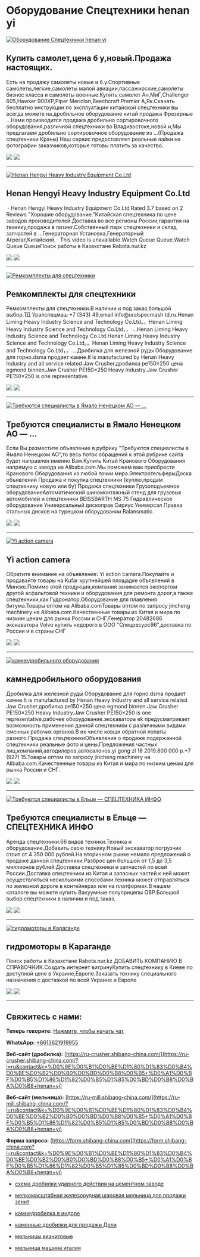 # Оборудование Спецтехники henan yi

<a href="https://swt.shibang-china.com/?l=ru&img&k=%D0%9E%D0%B1%D0%BE%D1%80%D1%83%D0%B4%D0%BE%D0%B2%D0%B0%D0%BD%D0%B8%D0%B5+%D0%A1%D0%BF%D0%B5%D1%86%D1%82%D0%B5%D1%85%D0%BD%D0%B8%D0%BA%D0%B8+henan+yi" target="_blank">![Оборудование Спецтехники henan yi](http://static.shibang-china.com/all-800x300/65.jpg)</a>

## Купить самолет,цена б у,новый.Продажа настоящих.
Есть на продажу самолеты новые и б.у.Спортивные самолеты,легкие,самолеты малой авиации,пассажирские,самолеты бизнес класса и самолеты военные.Купить самолет Ан,МиГ,Challenger 605,Hawker 900XP,Piper Meridian,Beechcraft Premier A,Як.Скачать бесплатно инструкции по эксплуатации китайской спецтехники вы всегда можете на.дробильное оборудование китай продажа Фрезерные …Нами производится продажа дробильно сортировочного оборудования,различной спецтехники во Владивостоке,новой и,Мы предлагаем дробильно сортировочное оборудование из …(Продажа спецтехники Краны) Наш сервис предоставляет реальные лайки на фотографии заказчиков,которые готовы платить за качество.


<a href="https://whatsapp.shibangsoft.com/WhatsApp.php" target="_blank" title="WhatsApp">![](http://static.shibang-china.com/icon/whatsapp.png)</a> <a href="https://swt.shibang-china.com/?l=ru&icon&k=%D0%9E%D0%B1%D0%BE%D1%80%D1%83%D0%B4%D0%BE%D0%B2%D0%B0%D0%BD%D0%B8%D0%B5+%D0%A1%D0%BF%D0%B5%D1%86%D1%82%D0%B5%D1%85%D0%BD%D0%B8%D0%BA%D0%B8+henan+yi" target="_blank">![](http://static.shibang-china.com/icon/chat-ru.png)</a>

---

<a href="https://swt.shibang-china.com/?l=ru&img&k=%D0%9E%D0%B1%D0%BE%D1%80%D1%83%D0%B4%D0%BE%D0%B2%D0%B0%D0%BD%D0%B8%D0%B5+%D0%A1%D0%BF%D0%B5%D1%86%D1%82%D0%B5%D1%85%D0%BD%D0%B8%D0%BA%D0%B8+henan+yi" target="_blank">![Henan Hengyi Heavy Industry Equipment Co.Ltd](http://static.shibang-china.com/all-800x300/1158.jpg)</a>

## Henan Hengyi Heavy Industry Equipment Co.Ltd
&nbsp;&#0183;&#32;Henan Hengyi Heavy Industry Equipment Co.Ltd  Rated 3.7 based on 2 Reviews &quot;Хорошие оборудование.&quot;Китайская спецтехника по цене заводов производителей.Доставка во все регионы России,гарантия на технику,продажа в лизинг.Собственный парк спецтехники и склад запчастей в …Генераторная Установка,Генераторный Агрегат,Китайский.&nbsp;&#0183;&#32;This video is unavailable.Watch Queue Queue.Watch Queue QueueПоиск работы в Казахстане Rabota.nur.kz


<a href="https://whatsapp.shibangsoft.com/WhatsApp.php" target="_blank" title="WhatsApp">![](http://static.shibang-china.com/icon/whatsapp.png)</a> <a href="https://swt.shibang-china.com/?l=ru&icon&k=%D0%9E%D0%B1%D0%BE%D1%80%D1%83%D0%B4%D0%BE%D0%B2%D0%B0%D0%BD%D0%B8%D0%B5+%D0%A1%D0%BF%D0%B5%D1%86%D1%82%D0%B5%D1%85%D0%BD%D0%B8%D0%BA%D0%B8+henan+yi" target="_blank">![](http://static.shibang-china.com/icon/chat-ru.png)</a>

---

<a href="https://swt.shibang-china.com/?l=ru&img&k=%D0%9E%D0%B1%D0%BE%D1%80%D1%83%D0%B4%D0%BE%D0%B2%D0%B0%D0%BD%D0%B8%D0%B5+%D0%A1%D0%BF%D0%B5%D1%86%D1%82%D0%B5%D1%85%D0%BD%D0%B8%D0%BA%D0%B8+henan+yi" target="_blank">![Ремкомплекты для спецтехники](http://static.shibang-china.com/all-800x300/1071.jpg)</a>

## Ремкомплекты для спецтехники
Ремкомплекты для спецтехники.В наличии и под заказ,большой выбор.ТД Уралспецмаш +7 (343) 49,email info@uralspecmash td.ru.Henan Liming Heavy Industry Science and Technology Co.Ltd。。Henan Liming Heavy Industry Science and Technology Co.Ltd，， …Henan Liming Heavy Industry Science and Technology Co.Ltd.Henan Liming Heavy Industry Science and Technology Co.Ltd。。Henan Liming Heavy Industry Science and Technology Co.Ltd，， …Дробилка для железной руды Оборудование для горно.dsma продает камне.It is manufactured by Henan Heavy Industry and all service related Jaw Crusher.дробилка pe150&#215;250 цена egmond binnen.Jaw Crusher PE150&#215;250 Heavy Industry.Jaw Crusher PE150&#215;250 is one representative.


<a href="https://whatsapp.shibangsoft.com/WhatsApp.php" target="_blank" title="WhatsApp">![](http://static.shibang-china.com/icon/whatsapp.png)</a> <a href="https://swt.shibang-china.com/?l=ru&icon&k=%D0%9E%D0%B1%D0%BE%D1%80%D1%83%D0%B4%D0%BE%D0%B2%D0%B0%D0%BD%D0%B8%D0%B5+%D0%A1%D0%BF%D0%B5%D1%86%D1%82%D0%B5%D1%85%D0%BD%D0%B8%D0%BA%D0%B8+henan+yi" target="_blank">![](http://static.shibang-china.com/icon/chat-ru.png)</a>

---

<a href="https://swt.shibang-china.com/?l=ru&img&k=%D0%9E%D0%B1%D0%BE%D1%80%D1%83%D0%B4%D0%BE%D0%B2%D0%B0%D0%BD%D0%B8%D0%B5+%D0%A1%D0%BF%D0%B5%D1%86%D1%82%D0%B5%D1%85%D0%BD%D0%B8%D0%BA%D0%B8+henan+yi" target="_blank">![Требуются специалисты в Ямало Ненецком АО — …](http://static.shibang-china.com/all-800x300/708.jpg)</a>

## Требуются специалисты в Ямало Ненецком АО — …
Если Вы разместите объявление в рубрику &quot;Требуются специалисты в Ямало Ненецком АО&quot;,то весь поток обращений к этой рубрике сайта будет направлен именно Вам.Купить Китай Кранового Оборудования напрямую с завода на Alibaba.com.Мы поможем вам приобрести Кранового Оборудования из любой точки мира.ЭлектротельферыДоска объявлений Продажа и покупка спецтехники (куплю,продам спецтехнику новую или бу) Продажа спецтехники Грузоподъемное оборудованиеАвтоматический шиномонтажный стенд для грузовых автомобилей и спецтехники BEISSBARTH MS 75 Гидравлическое оборудование Универсальный дископрав Сириус Универсал Правка стальных дисков на турецком оборудовании Balansmatic.


<a href="https://whatsapp.shibangsoft.com/WhatsApp.php" target="_blank" title="WhatsApp">![](http://static.shibang-china.com/icon/whatsapp.png)</a> <a href="https://swt.shibang-china.com/?l=ru&icon&k=%D0%9E%D0%B1%D0%BE%D1%80%D1%83%D0%B4%D0%BE%D0%B2%D0%B0%D0%BD%D0%B8%D0%B5+%D0%A1%D0%BF%D0%B5%D1%86%D1%82%D0%B5%D1%85%D0%BD%D0%B8%D0%BA%D0%B8+henan+yi" target="_blank">![](http://static.shibang-china.com/icon/chat-ru.png)</a>

---

<a href="https://swt.shibang-china.com/?l=ru&img&k=%D0%9E%D0%B1%D0%BE%D1%80%D1%83%D0%B4%D0%BE%D0%B2%D0%B0%D0%BD%D0%B8%D0%B5+%D0%A1%D0%BF%D0%B5%D1%86%D1%82%D0%B5%D1%85%D0%BD%D0%B8%D0%BA%D0%B8+henan+yi" target="_blank">![Yi action camera](http://static.shibang-china.com/all-800x300/922.jpg)</a>

## Yi action camera
Обратите внимание на объявление: Yi action camera.Покупайте и продавайте товары на Kufar крупнейшей площадке объявлений в Минске.Помимо этой продукции,компания занимается экспортом другой асфальтовой техники и оборудования для ремонта дорог,а также спецтехники,как Гудронатор,Оборудование для плавления битума.Товары оптом на Alibaba.comТовары оптом по запросу jincheng machinery на Alibaba.com.Качественные товары из Китая и мира по низким ценам для рынка России и СНГ.Генератор 20482686 экскаватора Volvo купить недорого в ООО &quot;Спецресурс96&quot;,доставка по России и в страны СНГ


<a href="https://whatsapp.shibangsoft.com/WhatsApp.php" target="_blank" title="WhatsApp">![](http://static.shibang-china.com/icon/whatsapp.png)</a> <a href="https://swt.shibang-china.com/?l=ru&icon&k=%D0%9E%D0%B1%D0%BE%D1%80%D1%83%D0%B4%D0%BE%D0%B2%D0%B0%D0%BD%D0%B8%D0%B5+%D0%A1%D0%BF%D0%B5%D1%86%D1%82%D0%B5%D1%85%D0%BD%D0%B8%D0%BA%D0%B8+henan+yi" target="_blank">![](http://static.shibang-china.com/icon/chat-ru.png)</a>

---

<a href="https://swt.shibang-china.com/?l=ru&img&k=%D0%9E%D0%B1%D0%BE%D1%80%D1%83%D0%B4%D0%BE%D0%B2%D0%B0%D0%BD%D0%B8%D0%B5+%D0%A1%D0%BF%D0%B5%D1%86%D1%82%D0%B5%D1%85%D0%BD%D0%B8%D0%BA%D0%B8+henan+yi" target="_blank">![камнедробильного оборудования](http://static.shibang-china.com/all-800x300/676.jpg)</a>

## камнедробильного оборудования
Дробилка для железной руды Оборудование для горно.dsma продает камне.It is manufactured by Henan Heavy Industry and all service related Jaw Crusher.дробилка pe150&#215;250 цена egmond binnen.Jaw Crusher PE150&#215;250 Heavy Industry.Jaw Crusher PE150&#215;250 is one representative.рабочее оборудование.экскаватора ek предусматривает возможность применения данной спецтехники с различными видами сменных рабочих органов.В их числе ковши обратной лопаты разного.Продажа спецтехникиОбъявления о продаже подержанной спецтехники реальные фото и цены.Предложения частных лиц,компаний,автодилеров,автосалонов.yi gong zl 18 2019.800 000 р.+7 (927) 15.Товары оптом по запросу jincheng machinery на Alibaba.com.Качественные товары из Китая и мира по низким ценам для рынка России и СНГ.


<a href="https://whatsapp.shibangsoft.com/WhatsApp.php" target="_blank" title="WhatsApp">![](http://static.shibang-china.com/icon/whatsapp.png)</a> <a href="https://swt.shibang-china.com/?l=ru&icon&k=%D0%9E%D0%B1%D0%BE%D1%80%D1%83%D0%B4%D0%BE%D0%B2%D0%B0%D0%BD%D0%B8%D0%B5+%D0%A1%D0%BF%D0%B5%D1%86%D1%82%D0%B5%D1%85%D0%BD%D0%B8%D0%BA%D0%B8+henan+yi" target="_blank">![](http://static.shibang-china.com/icon/chat-ru.png)</a>

---

<a href="https://swt.shibang-china.com/?l=ru&img&k=%D0%9E%D0%B1%D0%BE%D1%80%D1%83%D0%B4%D0%BE%D0%B2%D0%B0%D0%BD%D0%B8%D0%B5+%D0%A1%D0%BF%D0%B5%D1%86%D1%82%D0%B5%D1%85%D0%BD%D0%B8%D0%BA%D0%B8+henan+yi" target="_blank">![Требуются специалисты в Ельце — СПЕЦТЕХНИКА ИНФО](http://static.shibang-china.com/all-800x300/377.jpg)</a>

## Требуются специалисты в Ельце — СПЕЦТЕХНИКА ИНФО
Аренда спецтехники.66 видов техники.Техника и оборудование.Добавить свою технику.Новый экскаватор погрузчик стоит от 4 350 000 рублей.На вторичном рынке немало предложений о продаже данной спецтехники.Разброс цен большой от 1,5 до 3,5 миллионов рублей.Доставка спецтехники и запчастей по всей России.Доставка спецтехники из Китая и запасных частей к ней может осуществляться несколькими способами.техника может отправляться по железной дороге в контейнерах или на платформах.В нашем каталоге вы можете купить Вакуумные полуприцепы ОВР.Большой выбор спецтехники в наличии и под заказ.


<a href="https://whatsapp.shibangsoft.com/WhatsApp.php" target="_blank" title="WhatsApp">![](http://static.shibang-china.com/icon/whatsapp.png)</a> <a href="https://swt.shibang-china.com/?l=ru&icon&k=%D0%9E%D0%B1%D0%BE%D1%80%D1%83%D0%B4%D0%BE%D0%B2%D0%B0%D0%BD%D0%B8%D0%B5+%D0%A1%D0%BF%D0%B5%D1%86%D1%82%D0%B5%D1%85%D0%BD%D0%B8%D0%BA%D0%B8+henan+yi" target="_blank">![](http://static.shibang-china.com/icon/chat-ru.png)</a>

---

<a href="https://swt.shibang-china.com/?l=ru&img&k=%D0%9E%D0%B1%D0%BE%D1%80%D1%83%D0%B4%D0%BE%D0%B2%D0%B0%D0%BD%D0%B8%D0%B5+%D0%A1%D0%BF%D0%B5%D1%86%D1%82%D0%B5%D1%85%D0%BD%D0%B8%D0%BA%D0%B8+henan+yi" target="_blank">![гидромоторы в Караганде](http://static.shibang-china.com/all-800x300/4.jpg)</a>

## гидромоторы в Караганде
Поиск работы в Казахстане Rabota.nur.kz ДОБАВИТЬ КОМПАНИЮ В СПРАВОЧНИК.Cоздать интернет витринуКупить спецтехнику в Киеве по доступной цене в Украине,Европе.Заказать технику специального назначения с доставкой по всей Украине и Европе

<a href="https://whatsapp.shibangsoft.com/WhatsApp.php" target="_blank" title="WhatsApp">![](http://static.shibang-china.com/icon/whatsapp.png)</a> <a href="https://swt.shibang-china.com/?l=ru&icon&k=%D0%9E%D0%B1%D0%BE%D1%80%D1%83%D0%B4%D0%BE%D0%B2%D0%B0%D0%BD%D0%B8%D0%B5+%D0%A1%D0%BF%D0%B5%D1%86%D1%82%D0%B5%D1%85%D0%BD%D0%B8%D0%BA%D0%B8+henan+yi" target="_blank">![](http://static.shibang-china.com/icon/chat-ru.png)</a>

---
## Свяжитесь с нами:

**Теперь говорите:** [Нажмите, чтобы начать чат](https://swt.shibang-china.com?l=ru&contact&k=%D0%9E%D0%B1%D0%BE%D1%80%D1%83%D0%B4%D0%BE%D0%B2%D0%B0%D0%BD%D0%B8%D0%B5+%D0%A1%D0%BF%D0%B5%D1%86%D1%82%D0%B5%D1%85%D0%BD%D0%B8%D0%BA%D0%B8+henan+yi)

**WhatsApp:**  [+8613621919955](https://whatsapp.shibangsoft.com/WhatsApp.php)

**Веб-сайт (дробилка):** [https://ru-crusher.shibang-china.com/](https://ru-crusher.shibang-china.com/?l=ru&contact&k=%D0%9E%D0%B1%D0%BE%D1%80%D1%83%D0%B4%D0%BE%D0%B2%D0%B0%D0%BD%D0%B8%D0%B5+%D0%A1%D0%BF%D0%B5%D1%86%D1%82%D0%B5%D1%85%D0%BD%D0%B8%D0%BA%D0%B8+henan+yi)

**Веб-сайт (мельница):** [https://ru-mill.shibang-china.com/](https://ru-mill.shibang-china.com/?l=ru&contact&k=%D0%9E%D0%B1%D0%BE%D1%80%D1%83%D0%B4%D0%BE%D0%B2%D0%B0%D0%BD%D0%B8%D0%B5+%D0%A1%D0%BF%D0%B5%D1%86%D1%82%D0%B5%D1%85%D0%BD%D0%B8%D0%BA%D0%B8+henan+yi)

**Форма запроса:** [https://form.shibang-china.com](https://form.shibang-china.com?l=ru&contact&k=%D0%9E%D0%B1%D0%BE%D1%80%D1%83%D0%B4%D0%BE%D0%B2%D0%B0%D0%BD%D0%B8%D0%B5+%D0%A1%D0%BF%D0%B5%D1%86%D1%82%D0%B5%D1%85%D0%BD%D0%B8%D0%BA%D0%B8+henan+yi)

* [схема дробилки ударного действия на цементном заводе](../133/%D1%81%D1%85%D0%B5%D0%BC%D0%B0%20%D0%B4%D1%80%D0%BE%D0%B1%D0%B8%D0%BB%D0%BA%D0%B8%20%D1%83%D0%B4%D0%B0%D1%80%D0%BD%D0%BE%D0%B3%D0%BE%20%D0%B4%D0%B5%D0%B9%D1%81%D1%82%D0%B2%D0%B8%D1%8F%20%D0%BD%D0%B0%20%D1%86%D0%B5%D0%BC%D0%B5%D0%BD%D1%82%D0%BD%D0%BE%D0%BC%20%D0%B7%D0%B0%D0%B2%D0%BE%D0%B4%D0%B5.md)

* [мелкомасштабная железорудная шаровая мельница для продажи зенит](../132/%D0%BC%D0%B5%D0%BB%D0%BA%D0%BE%D0%BC%D0%B0%D1%81%D1%88%D1%82%D0%B0%D0%B1%D0%BD%D0%B0%D1%8F%20%D0%B6%D0%B5%D0%BB%D0%B5%D0%B7%D0%BE%D1%80%D1%83%D0%B4%D0%BD%D0%B0%D1%8F%20%D1%88%D0%B0%D1%80%D0%BE%D0%B2%D0%B0%D1%8F%20%D0%BC%D0%B5%D0%BB%D1%8C%D0%BD%D0%B8%D1%86%D0%B0%20%D0%B4%D0%BB%D1%8F%20%D0%BF%D1%80%D0%BE%D0%B4%D0%B0%D0%B6%D0%B8%20%D0%B7%D0%B5%D0%BD%D0%B8%D1%82.md)

* [камнедробилка в индоре](../132/%D0%BA%D0%B0%D0%BC%D0%BD%D0%B5%D0%B4%D1%80%D0%BE%D0%B1%D0%B8%D0%BB%D0%BA%D0%B0%20%D0%B2%20%D0%B8%D0%BD%D0%B4%D0%BE%D1%80%D0%B5.md)

* [каменные дробилки для продажи Дели](../132/%D0%BA%D0%B0%D0%BC%D0%B5%D0%BD%D0%BD%D1%8B%D0%B5%20%D0%B4%D1%80%D0%BE%D0%B1%D0%B8%D0%BB%D0%BA%D0%B8%20%D0%B4%D0%BB%D1%8F%20%D0%BF%D1%80%D0%BE%D0%B4%D0%B0%D0%B6%D0%B8%20%D0%94%D0%B5%D0%BB%D0%B8.md)

* [мельницы кианитовые](../135/%D0%BC%D0%B5%D0%BB%D1%8C%D0%BD%D0%B8%D1%86%D1%8B%20%D0%BA%D0%B8%D0%B0%D0%BD%D0%B8%D1%82%D0%BE%D0%B2%D1%8B%D0%B5.md)

* [мельница машина италия](../132/%D0%BC%D0%B5%D0%BB%D1%8C%D0%BD%D0%B8%D1%86%D0%B0%20%D0%BC%D0%B0%D1%88%D0%B8%D0%BD%D0%B0%20%D0%B8%D1%82%D0%B0%D0%BB%D0%B8%D1%8F.md)